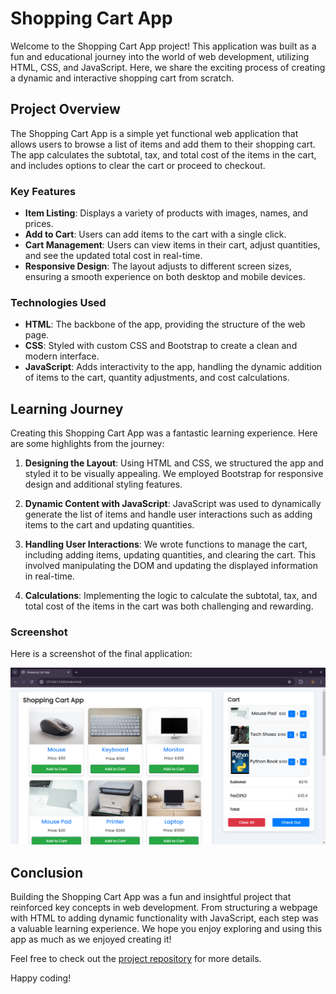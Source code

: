 # Shopping Cart App

Welcome to the Shopping Cart App project! This application was built as a fun and educational journey into the world of web development, utilizing HTML, CSS, and JavaScript. Here, we share the exciting process of creating a dynamic and interactive shopping cart from scratch.

## Project Overview

The Shopping Cart App is a simple yet functional web application that allows users to browse a list of items and add them to their shopping cart. The app calculates the subtotal, tax, and total cost of the items in the cart, and includes options to clear the cart or proceed to checkout.

### Key Features

- **Item Listing**: Displays a variety of products with images, names, and prices.
- **Add to Cart**: Users can add items to the cart with a single click.
- **Cart Management**: Users can view items in their cart, adjust quantities, and see the updated total cost in real-time.
- **Responsive Design**: The layout adjusts to different screen sizes, ensuring a smooth experience on both desktop and mobile devices.

### Technologies Used

- **HTML**: The backbone of the app, providing the structure of the web page.
- **CSS**: Styled with custom CSS and Bootstrap to create a clean and modern interface.
- **JavaScript**: Adds interactivity to the app, handling the dynamic addition of items to the cart, quantity adjustments, and cost calculations.

## Learning Journey

Creating this Shopping Cart App was a fantastic learning experience. Here are some highlights from the journey:

1. **Designing the Layout**: Using HTML and CSS, we structured the app and styled it to be visually appealing. We employed Bootstrap for responsive design and additional styling features.

2. **Dynamic Content with JavaScript**: JavaScript was used to dynamically generate the list of items and handle user interactions such as adding items to the cart and updating quantities.

3. **Handling User Interactions**: We wrote functions to manage the cart, including adding items, updating quantities, and clearing the cart. This involved manipulating the DOM and updating the displayed information in real-time.

4. **Calculations**: Implementing the logic to calculate the subtotal, tax, and total cost of the items in the cart was both challenging and rewarding.

### Screenshot

Here is a screenshot of the final application:

![Shopping Cart App Screenshot](https://github.com/PatrickKish1/html-shopping-cart/blob/main/shopping-cart-app/shopping-cart.png)

## Conclusion

Building the Shopping Cart App was a fun and insightful project that reinforced key concepts in web development. From structuring a webpage with HTML to adding dynamic functionality with JavaScript, each step was a valuable learning experience. We hope you enjoy exploring and using this app as much as we enjoyed creating it!

Feel free to check out the [project repository](https://github.com/PatrickKish1/html-shopping-cart/tree/main/shopping-cart-app) for more details.

Happy coding!
